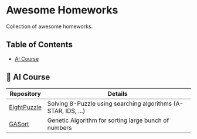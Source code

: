 # Awesome Homeworks
Collection of awesome homeworks.

## Table of Contents
- [AI Course](#AI-Course)

## :robot: AI Course

 Repository | Details
 --- | ---
[EightPuzzle](https://github.com/amiremohamadi/EightPuzzle) | Solving 8-Puzzle using searching algorithms (A-STAR, IDS, ...)
[GASort](https://github.com/amiremohamadi/gasort) | Genetic Algorithm for sorting large bunch of numbers
